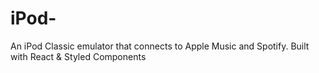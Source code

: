# iPod-
An iPod Classic emulator that connects to Apple Music and Spotify. Built with React &amp; Styled Components
